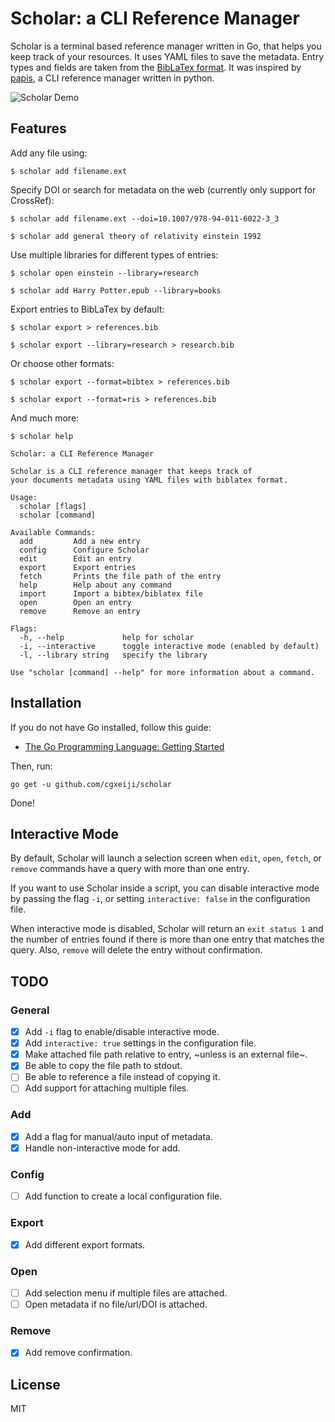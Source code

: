 # Scholar: a CLI Reference Manager

Scholar is a terminal based reference manager written in Go, that helps you
keep track of your resources.  It uses YAML files to save the metadata. Entry
types and fields are taken from the [BibLaTex
format](http://mirrors.ctan.org/macros/latex/contrib/biblatex/doc/biblatex.pdf).
It was inspired by [papis](https://github.com/papis/papis), a CLI reference
manager written in python.

![Scholar
Demo](https://github.com/cgxeiji/scholar/raw/master/img/scholar_demo.gif)

## Features

Add any file using:
```
$ scholar add filename.ext
```

Specify DOI or search for metadata on the web (currently only support for CrossRef):
```
$ scholar add filename.ext --doi=10.1007/978-94-011-6022-3_3

$ scholar add general theory of relativity einstein 1992
```

Use multiple libraries for different types of entries:
```
$ scholar open einstein --library=research

$ scholar add Harry Potter.epub --library=books
```

Export entries to BibLaTex by default:
```
$ scholar export > references.bib

$ scholar export --library=research > research.bib
```

Or choose other formats:
```
$ scholar export --format=bibtex > references.bib

$ scholar export --format=ris > references.bib
```

And much more:
```
$ scholar help

Scholar: a CLI Reference Manager

Scholar is a CLI reference manager that keeps track of
your documents metadata using YAML files with biblatex format.

Usage:
  scholar [flags]
  scholar [command]

Available Commands:
  add         Add a new entry
  config      Configure Scholar
  edit        Edit an entry
  export      Export entries
  fetch       Prints the file path of the entry
  help        Help about any command
  import      Import a bibtex/biblatex file
  open        Open an entry
  remove      Remove an entry

Flags:
  -h, --help             help for scholar
  -i, --interactive      toggle interactive mode (enabled by default)
  -l, --library string   specify the library

Use "scholar [command] --help" for more information about a command.
```

## Installation

If you do not have Go installed, follow this guide:

- [The Go Programming Language: Getting Started](https://golang.org/doc/install)

Then, run:
```
go get -u github.com/cgxeiji/scholar
```

Done!

## Interactive Mode

By default, Scholar will launch a selection screen when `edit`, `open`,
`fetch`, or `remove` commands have a query with more than one entry.

If you want to use Scholar inside a script, you can disable interactive mode by
passing the flag `-i`, or setting `interactive: false` in the configuration
file.

When interactive mode is disabled, Scholar will return an `exit status 1` and
the number of entries found if there is more than one entry that matches the
query. Also, `remove` will delete the entry without confirmation.

## TODO

### General

- [x] Add `-i` flag to enable/disable interactive mode.
- [x] Add `interactive: true` settings in the configuration file.
- [x] Make attached file path relative to entry, ~unless is an external file~.
- [x] Be able to copy the file path to stdout.
- [ ] Be able to reference a file instead of copying it.
- [ ] Add support for attaching multiple files.

### Add

- [x] Add a flag for manual/auto input of metadata.
- [x] Handle non-interactive mode for add.

### Config

- [ ] Add function to create a local configuration file.

### Export

- [x] Add different export formats.

### Open

- [ ] Add selection menu if multiple files are attached.
- [ ] Open metadata if no file/url/DOI is attached.

### Remove

- [x] Add remove confirmation.

## License

MIT
